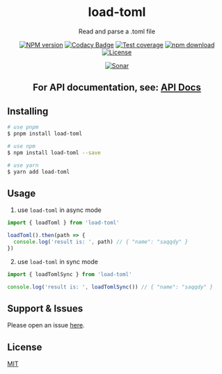 <div style="text-align: center;" align="center">

# load-toml

Read and parse a .toml file

[![NPM version][npm-image]][npm-url]
[![Codacy Badge][codacy-image]][codacy-url]
[![Test coverage][codecov-image]][codecov-url]
[![npm download][download-image]][download-url]
[![License][license-image]][license-url]

[![Sonar][sonar-image]][sonar-url]

</div>

<div style="text-align: center; margin-bottom: 20px;" align="center">

## **For API documentation, see: [API Docs](./docs/modules.md)**

</div>

## Installing

```bash
# use pnpm
$ pnpm install load-toml

# use npm
$ npm install load-toml --save

# use yarn
$ yarn add load-toml
```

## Usage

1. use `load-toml` in async mode

```js
import { loadToml } from 'load-toml'

loadToml().then(path => {
  console.log('result is: ', path) // { "name": "saqqdy" }
})
```

2. use `load-toml` in sync mode

```js
import { loadTomlSync } from 'load-toml'

console.log('result is: ', loadTomlSync()) // { "name": "saqqdy" }
```

## Support & Issues

Please open an issue [here](https://github.com/saqqdy/load-toml/issues).

## License

[MIT](LICENSE)

[npm-image]: https://img.shields.io/npm/v/load-toml.svg?style=flat-square
[npm-url]: https://npmjs.org/package/load-toml
[codacy-image]: https://app.codacy.com/project/badge/Grade/f70d4880e4ad4f40aa970eb9ee9d0696
[codacy-url]: https://www.codacy.com/gh/saqqdy/load-toml/dashboard?utm_source=github.com&utm_medium=referral&utm_content=saqqdy/load-toml&utm_campaign=Badge_Grade
[codecov-image]: https://img.shields.io/codecov/c/github/saqqdy/load-toml.svg?style=flat-square
[codecov-url]: https://codecov.io/github/saqqdy/load-toml?branch=master
[download-image]: https://img.shields.io/npm/dm/load-toml.svg?style=flat-square
[download-url]: https://npmjs.org/package/load-toml
[license-image]: https://img.shields.io/badge/License-MIT-blue.svg
[license-url]: LICENSE
[sonar-image]: https://sonarcloud.io/api/project_badges/quality_gate?project=saqqdy_load-toml
[sonar-url]: https://sonarcloud.io/dashboard?id=saqqdy_load-toml
